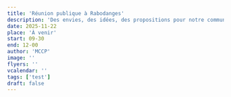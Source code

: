 ```yaml
---
title: 'Réunion publique à Rabodanges'
description: 'Des envies, des idées, des propositions pour notre commune ? Discutons-en !'
date: 2025-11-22
place: 'À venir'
start: 09-30
end: 12-00
author: 'MCCP'
image: ''
flyers: ''
vcalendar: ''
tags: ['test']
draft: false
---
```

